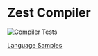 # Zest Compiler
![Compiler Tests](https://github.com/wooosh/compiler/workflows/Compiler%20Tests/badge.svg)

[Language Samples](https://gist.github.com/wooosh/a90fbe11b72fc121c520bcfd0c56cafc)

